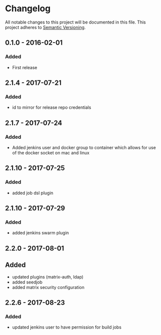 # Changelog

All notable changes to this project will be documented in this file.
This project adheres to [Semantic Versioning](http://semver.org/).

## 0.1.0 - 2016-02-01
### Added
- First release

## 2.1.4 - 2017-07-21
### Added
- id to mirror for release repo credentials

## 2.1.7 - 2017-07-24
### Added
- Added jenkins user and docker group to container which allows for use of the docker socket on mac and linux

## 2.1.10 - 2017-07-25
### Added
- added job dsl plugin

## 2.1.10 - 2017-07-29
### Added
- added jenkins swarm plugin

## 2.2.0 - 2017-08-01
## Added
- updated plugins (matrix-auth, ldap)
- added seedjob
- added matrix security configuration

## 2.2.6 - 2017-08-23
### Added
- updated jenkins user to have permission for build jobs


